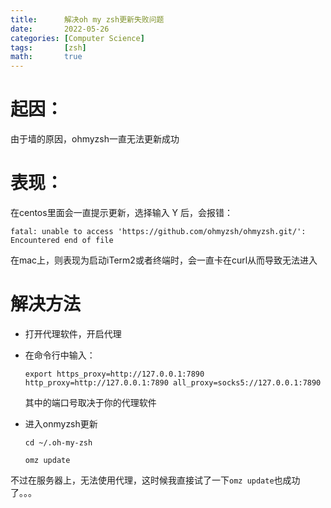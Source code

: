 ```yaml
---
title:      解决oh my zsh更新失败问题
date:       2022-05-26
categories: [Computer Science]
tags:       [zsh]
math:       true
---
```


# 起因：

由于墙的原因，ohmyzsh一直无法更新成功

# 表现：

在centos里面会一直提示更新，选择输入 Y 后，会报错：

```
fatal: unable to access 'https://github.com/ohmyzsh/ohmyzsh.git/': Encountered end of file
```

在mac上，则表现为启动iTerm2或者终端时，会一直卡在curl从而导致无法进入

# 解决方法

- 打开代理软件，开启代理

- 在命令行中输入：

    ```shell
    export https_proxy=http://127.0.0.1:7890 http_proxy=http://127.0.0.1:7890 all_proxy=socks5://127.0.0.1:7890
    ```

    其中的端口号取决于你的代理软件

- 进入onmyzsh更新

    ```shell
    cd ~/.oh-my-zsh
    ```

    ```shell
    omz update
    ```



不过在服务器上，无法使用代理，这时候我直接试了一下```omz update```也成功了。。。